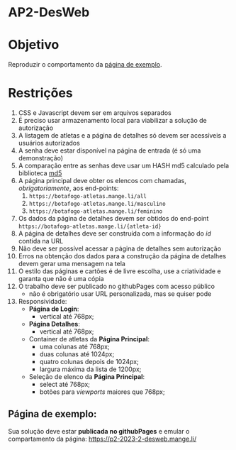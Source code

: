 # AP2-DesWeb

# Objetivo
Reproduzir o comportamento da [página de exemplo](#página-de-exemplo).

# Restrições
1. CSS e Javascript devem ser em arquivos separados
1. É preciso usar armazenamento local para viabilizar a solução de autorização
1. A listagem de atletas e a página de detalhes só devem ser acessíveis a usuários autorizados
1. A senha deve estar disponível na página de entrada (é só uma demonstração)
1. A comparação entre as senhas deve usar um HASH md5 calculado pela biblioteca [md5](https://pajhome.org.uk/crypt/md5/)
1. A página principal deve obter os elencos com chamadas, *obrigatoriamente*, aos end-points: 
   1. `https://botafogo-atletas.mange.li/all`
   1. `https://botafogo-atletas.mange.li/masculino`
   1. `https://botafogo-atletas.mange.li/feminino`
1. Os dados da página de detalhes devem ser obtidos do end-point `https://botafogo-atletas.mange.li/{atleta-id}`
1. A página de detalhes deve ser construída com a informação do *id* contida na URL
1. Não deve ser possível acessar a página de detalhes sem autorização
1. Erros na obtenção dos dados para a construção da página de detalhes devem gerar uma mensagem na tela 
1. O estilo das páginas e cartões é de livre escolha, use a criatividade e garanta que não é uma cópia
1. O trabalho deve ser publicado no githubPages com acesso público
   - não é obrigatório usar URL personalizada, mas se quiser pode
1. Responsividade:
   - **Página de Login**:
      - vertical até 768px;   
   - **Página Detalhes**:
      - vertical até 768px;
   - Container de atletas da **Página Principal**:
      - uma colunas até 768px;
      - duas colunas até 1024px;
      - quatro colunas depois de 1024px;
      - largura máxima da lista de 1200px;
   - Seleção de elenco da **Página Principal**:
      - select até 768px;
      - botões para _viewports_ maiores que 768px;
## Página de exemplo:
  Sua solução deve estar **publicada no githubPages** e emular o compartamento da página: https://p2-2023-2-desweb.mange.li/
